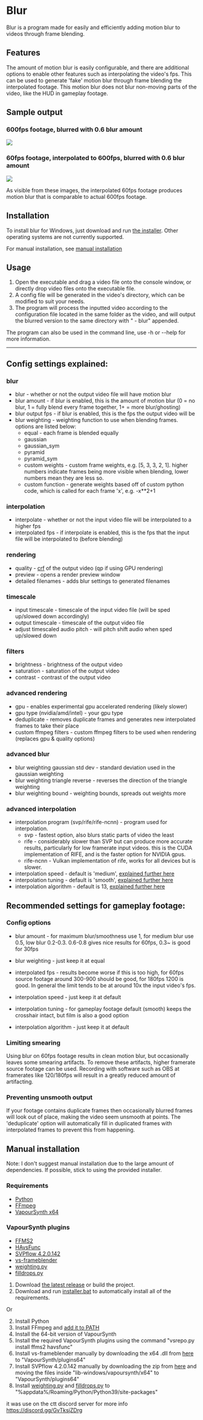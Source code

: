 # Blur
Blur is a program made for easily and efficiently adding motion blur to videos through frame blending.

## Features
The amount of motion blur is easily configurable, and there are additional options to enable other features such as interpolating the video's fps. This can be used to generate 'fake' motion blur through frame blending the interpolated footage. This motion blur does not blur non-moving parts of the video, like the HUD in gameplay footage.

## Sample output
### 600fps footage, blurred with 0.6 blur amount
![](https://i.imgur.com/Hk0XIPe.jpg)
### 60fps footage, interpolated to 600fps, blurred with 0.6 blur amount
![](https://i.imgur.com/I4QFWGc.jpg)

As visible from these images, the interpolated 60fps footage produces motion blur that is comparable to actual 600fps footage.

## Installation
To install blur for Windows, just download and run [the installer](https://github.com/f0e/blur/releases/latest). Other operating systems are not currently supported.

For manual installation, see [manual installation](#manual-installation)

## Usage
1. Open the executable and drag a video file onto the console window, or directly drop video files onto the executable file.
2. A config file will be generated in the video's directory, which can be modified to suit your needs.
3. The program will process the inputted video according to the configuration file located in the same folder as the video, and will output the blurred version to the same directory with " - blur" appended.

The program can also be used in the command line, use -h or --help for more information.

***

## Config settings explained:
### blur
- blur - whether or not the output video file will have motion blur
- blur amount - if blur is enabled, this is the amount of motion blur (0 = no blur, 1 = fully blend every frame together, 1+ = more blur/ghosting)
- blur output fps - if blur is enabled, this is the fps the output video will be
- blur weighting - weighting function to use when blending frames. options are listed below:
  - equal - each frame is blended equally
  - gaussian
  - gaussian_sym
  - pyramid
  - pyramid_sym
  - custom weights - custom frame weights, e.g. [5, 3, 3, 2, 1]. higher numbers indicate frames being more visible when blending, lower numbers mean they are less so.
  - custom function - generate weights based off of custom python code, which is called for each frame 'x', e.g. -x**2+1

### interpolation
- interpolate - whether or not the input video file will be interpolated to a higher fps
- interpolated fps - if interpolate is enabled, this is the fps that the input file will be interpolated to (before blending)

### rendering
- quality - [crf](https://trac.ffmpeg.org/wiki/Encode/H.264#crf) of the output video (qp if using GPU rendering)
- preview - opens a render preview window
- detailed filenames - adds blur settings to generated filenames

### timescale
- input timescale - timescale of the input video file (will be sped up/slowed down accordingly)
- output timescale - timescale of the output video file
- adjust timescaled audio pitch - will pitch shift audio when sped up/slowed down

### filters
- brightness - brightness of the output video
- saturation - saturation of the output video
- contrast - contrast of the output video

### advanced rendering
- gpu - enables experimental gpu accelerated rendering (likely slower)
- gpu type (nvidia/amd/intel) - your gpu type
- deduplicate - removes duplicate frames and generates new interpolated frames to take their place
- custom ffmpeg filters - custom ffmpeg filters to be used when rendering (replaces gpu & quality options)

### advanced blur
- blur weighting gaussian std dev - standard deviation used in the gaussian weighting
- blur weighting triangle reverse - reverses the direction of the triangle weighting
- blur weighting bound - weighting bounds, spreads out weights more

### advanced interpolation
- interpolation program (svp/rife/rife-ncnn) - program used for interpolation.
  - svp - fastest option, also blurs static parts of video the least
  - rife - considerably slower than SVP but can produce more accurate results, particularly for low framerate input videos. this is the CUDA implementation of RIFE, and is the faster option for NVIDIA gpus.
  - rife-ncnn - Vulkan implementation of rife, works for all devices but is slower.
- interpolation speed - default is 'medium', [explained further here](https://www.spirton.com/uploads/InterFrame/InterFrame2.html)
- interpolation tuning - default is 'smooth', [explained further here](https://www.spirton.com/uploads/InterFrame/InterFrame2.html)
- interpolation algorithm - default is 13, [explained further here](https://www.spirton.com/uploads/InterFrame/InterFrame2.html)

## Recommended settings for gameplay footage:
### Config options
- blur amount - for maximum blur/smoothness use 1, for medium blur use 0.5, low blur 0.2-0.3. 0.6-0.8 gives nice results for 60fps, 0.3~ is good for 30fps
- blur weighting - just keep it at equal

- interpolated fps - results become worse if this is too high, for 60fps source footage around 300-900 should be good, for 180fps 1200 is good. In general the limit tends to be at around 10x the input video's fps.

- interpolation speed - just keep it at default
- interpolation tuning - for gameplay footage default (smooth) keeps the crosshair intact, but film is also a good option
- interpolation algorithm - just keep it at default

### Limiting smearing
Using blur on 60fps footage results in clean motion blur, but occasionally leaves some smearing artifacts. To remove these artifacts, higher framerate source footage can be used. Recording with software such as OBS at framerates like 120/180fps will result in a greatly reduced amount of artifacting.

### Preventing unsmooth output
If your footage contains duplicate frames then occasionally blurred frames will look out of place, making the video seem unsmooth at points. The 'deduplicate' option will automatically fill in duplicated frames with interpolated frames to prevent this from happening.

## Manual installation
Note: I don't suggest manual installation due to the large amount of dependencies. If possible, stick to using the provided installer.

### Requirements
- [Python](https://www.python.org/downloads)
- [FFmpeg](https://ffmpeg.org/download.html)
- [VapourSynth x64](https://www.vapoursynth.com)

### VapourSynth plugins
- [FFMS2](https://github.com/FFMS/ffms2)
- [HAvsFunc](https://github.com/HomeOfVapourSynthEvolution/havsfunc)
- [SVPflow 4.2.0.142](https://web.archive.org/web/20190322064557/http://www.svp-team.com/files/gpl/svpflow-4.2.0.142.zip)
- [vs-frameblender](https://github.com/f0e/vs-frameblender)
- [weighting.py](https://github.com/f0e/blur/blob/master/plugins/weighting.py)
- [filldrops.py](https://github.com/f0e/blur/blob/master/plugins/filldrops.py)

1. Download [the latest release](https://github.com/f0e/blur/releases/latest) or build the project.
2. Download and run [installer.bat](https://raw.githubusercontent.com/f0e/blur/master/installer.bat) to automatically install all of the requirements.

Or

2. Install Python
3. Install FFmpeg and [add it to PATH](https://www.wikihow.com/Install-FFmpeg-on-Windows)
4. Install the 64-bit version of VapourSynth
5. Install the required VapourSynth plugins using the command "vsrepo.py install ffms2 havsfunc"
6. Install vs-frameblender manually by downloading the x64 .dll from [here](https://github.com/f0e/vs-frameblender/releases/latest) to "VapourSynth/plugins64"
7. Install SVPflow 4.2.0.142 manually by downloading the zip from [here](https://web.archive.org/web/20190322064557/http://www.svp-team.com/files/gpl/svpflow-4.2.0.142.zip) and moving the files inside "lib-windows/vapoursynth/x64" to "VapourSynth/plugins64"
8. Install [weighting.py](https://raw.githubusercontent.com/f0e/blur/master/plugins/weighting.py) and [filldrops.py](https://github.com/f0e/blur/blob/master/plugins/filldrops.py) to "%appdata%/Roaming/Python/Python39/site-packages"

it was use on the ctt discord server for more info https://discord.gg/GvTksjZDrg
